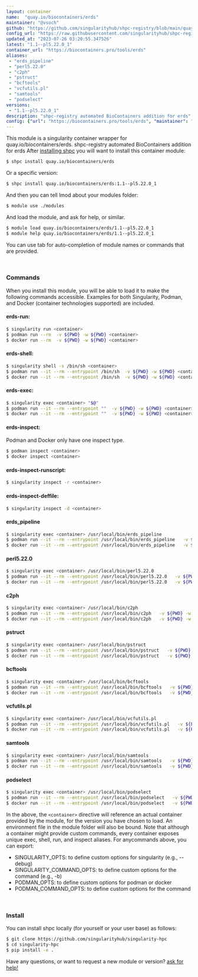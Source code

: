 ```yaml
---
layout: container
name:  "quay.io/biocontainers/erds"
maintainer: "@vsoch"
github: "https://github.com/singularityhub/shpc-registry/blob/main/quay.io/biocontainers/erds/container.yaml"
config_url: "https://raw.githubusercontent.com/singularityhub/shpc-registry/main/quay.io/biocontainers/erds/container.yaml"
updated_at: "2023-07-26 03:20:55.347526"
latest: "1.1--pl5.22.0_1"
container_url: "https://biocontainers.pro/tools/erds"
aliases:
 - "erds_pipeline"
 - "perl5.22.0"
 - "c2ph"
 - "pstruct"
 - "bcftools"
 - "vcfutils.pl"
 - "samtools"
 - "podselect"
versions:
 - "1.1--pl5.22.0_1"
description: "shpc-registry automated BioContainers addition for erds"
config: {"url": "https://biocontainers.pro/tools/erds", "maintainer": "@vsoch", "description": "shpc-registry automated BioContainers addition for erds", "latest": {"1.1--pl5.22.0_1": "sha256:435894eb748ddc68e85b328f5f24fc595730949411792df20f5afc7a434289ef"}, "tags": {"1.1--pl5.22.0_1": "sha256:435894eb748ddc68e85b328f5f24fc595730949411792df20f5afc7a434289ef"}, "docker": "quay.io/biocontainers/erds", "aliases": {"erds_pipeline": "/usr/local/bin/erds_pipeline", "perl5.22.0": "/usr/local/bin/perl5.22.0", "c2ph": "/usr/local/bin/c2ph", "pstruct": "/usr/local/bin/pstruct", "bcftools": "/usr/local/bin/bcftools", "vcfutils.pl": "/usr/local/bin/vcfutils.pl", "samtools": "/usr/local/bin/samtools", "podselect": "/usr/local/bin/podselect"}}
---
```


This module is a singularity container wrapper for quay.io/biocontainers/erds.
shpc-registry automated BioContainers addition for erds
After [installing shpc](#install) you will want to install this container module:


```bash
$ shpc install quay.io/biocontainers/erds
```

Or a specific version:

```bash
$ shpc install quay.io/biocontainers/erds:1.1--pl5.22.0_1
```

And then you can tell lmod about your modules folder:

```bash
$ module use ./modules
```

And load the module, and ask for help, or similar.

```bash
$ module load quay.io/biocontainers/erds/1.1--pl5.22.0_1
$ module help quay.io/biocontainers/erds/1.1--pl5.22.0_1
```

You can use tab for auto-completion of module names or commands that are provided.

<br>

### Commands

When you install this module, you will be able to load it to make the following commands accessible.
Examples for both Singularity, Podman, and Docker (container technologies supported) are included.

#### erds-run:

```bash
$ singularity run <container>
$ podman run --rm  -v ${PWD} -w ${PWD} <container>
$ docker run --rm  -v ${PWD} -w ${PWD} <container>
```

#### erds-shell:

```bash
$ singularity shell -s /bin/sh <container>
$ podman run --it --rm --entrypoint /bin/sh  -v ${PWD} -w ${PWD} <container>
$ docker run --it --rm --entrypoint /bin/sh  -v ${PWD} -w ${PWD} <container>
```

#### erds-exec:

```bash
$ singularity exec <container> "$@"
$ podman run --it --rm --entrypoint ""  -v ${PWD} -w ${PWD} <container> "$@"
$ docker run --it --rm --entrypoint ""  -v ${PWD} -w ${PWD} <container> "$@"
```

#### erds-inspect:

Podman and Docker only have one inspect type.

```bash
$ podman inspect <container>
$ docker inspect <container>
```

#### erds-inspect-runscript:

```bash
$ singularity inspect -r <container>
```

#### erds-inspect-deffile:

```bash
$ singularity inspect -d <container>
```


#### erds_pipeline

```bash
$ singularity exec <container> /usr/local/bin/erds_pipeline
$ podman run --it --rm --entrypoint /usr/local/bin/erds_pipeline   -v ${PWD} -w ${PWD} <container> -c " $@"
$ docker run --it --rm --entrypoint /usr/local/bin/erds_pipeline   -v ${PWD} -w ${PWD} <container> -c " $@"
```


#### perl5.22.0

```bash
$ singularity exec <container> /usr/local/bin/perl5.22.0
$ podman run --it --rm --entrypoint /usr/local/bin/perl5.22.0   -v ${PWD} -w ${PWD} <container> -c " $@"
$ docker run --it --rm --entrypoint /usr/local/bin/perl5.22.0   -v ${PWD} -w ${PWD} <container> -c " $@"
```


#### c2ph

```bash
$ singularity exec <container> /usr/local/bin/c2ph
$ podman run --it --rm --entrypoint /usr/local/bin/c2ph   -v ${PWD} -w ${PWD} <container> -c " $@"
$ docker run --it --rm --entrypoint /usr/local/bin/c2ph   -v ${PWD} -w ${PWD} <container> -c " $@"
```


#### pstruct

```bash
$ singularity exec <container> /usr/local/bin/pstruct
$ podman run --it --rm --entrypoint /usr/local/bin/pstruct   -v ${PWD} -w ${PWD} <container> -c " $@"
$ docker run --it --rm --entrypoint /usr/local/bin/pstruct   -v ${PWD} -w ${PWD} <container> -c " $@"
```


#### bcftools

```bash
$ singularity exec <container> /usr/local/bin/bcftools
$ podman run --it --rm --entrypoint /usr/local/bin/bcftools   -v ${PWD} -w ${PWD} <container> -c " $@"
$ docker run --it --rm --entrypoint /usr/local/bin/bcftools   -v ${PWD} -w ${PWD} <container> -c " $@"
```


#### vcfutils.pl

```bash
$ singularity exec <container> /usr/local/bin/vcfutils.pl
$ podman run --it --rm --entrypoint /usr/local/bin/vcfutils.pl   -v ${PWD} -w ${PWD} <container> -c " $@"
$ docker run --it --rm --entrypoint /usr/local/bin/vcfutils.pl   -v ${PWD} -w ${PWD} <container> -c " $@"
```


#### samtools

```bash
$ singularity exec <container> /usr/local/bin/samtools
$ podman run --it --rm --entrypoint /usr/local/bin/samtools   -v ${PWD} -w ${PWD} <container> -c " $@"
$ docker run --it --rm --entrypoint /usr/local/bin/samtools   -v ${PWD} -w ${PWD} <container> -c " $@"
```


#### podselect

```bash
$ singularity exec <container> /usr/local/bin/podselect
$ podman run --it --rm --entrypoint /usr/local/bin/podselect   -v ${PWD} -w ${PWD} <container> -c " $@"
$ docker run --it --rm --entrypoint /usr/local/bin/podselect   -v ${PWD} -w ${PWD} <container> -c " $@"
```



In the above, the `<container>` directive will reference an actual container provided
by the module, for the version you have chosen to load. An environment file in the
module folder will also be bound. Note that although a container
might provide custom commands, every container exposes unique exec, shell, run, and
inspect aliases. For anycommands above, you can export:

 - SINGULARITY_OPTS: to define custom options for singularity (e.g., --debug)
 - SINGULARITY_COMMAND_OPTS: to define custom options for the command (e.g., -b)
 - PODMAN_OPTS: to define custom options for podman or docker
 - PODMAN_COMMAND_OPTS: to define custom options for the command

<br>

### Install

You can install shpc locally (for yourself or your user base) as follows:

```bash
$ git clone https://github.com/singularityhub/singularity-hpc
$ cd singularity-hpc
$ pip install -e .
```

Have any questions, or want to request a new module or version? [ask for help!](https://github.com/singularityhub/singularity-hpc/issues)